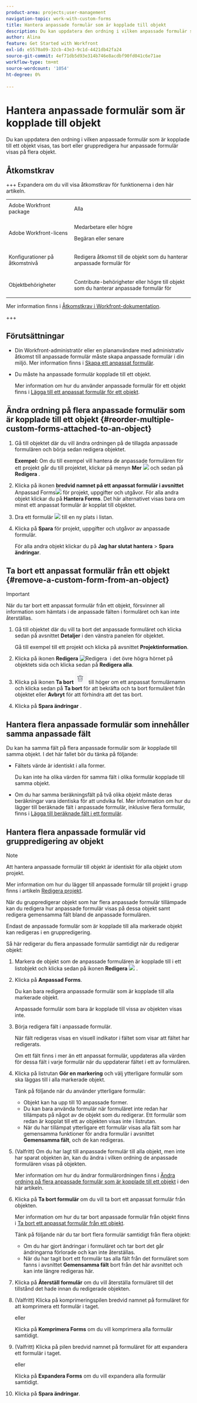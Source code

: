 ```yaml
---
product-area: projects;user-management
navigation-topic: work-with-custom-forms
title: Hantera anpassade formulär som är kopplade till objekt
description: Du kan uppdatera den ordning i vilken anpassade formulär som är kopplade till ett objekt visas, tas bort eller gruppredigera hur anpassade formulär visas på flera objekt.
author: Alina
feature: Get Started with Workfront
exl-id: e5570a09-32cb-43e3-9c1d-4421db42fa24
source-git-commit: 4ef71db5d93e314b746e8acdbf90fd041c6e71ae
workflow-type: tm+mt
source-wordcount: '1054'
ht-degree: 0%

---
```


# Hantera anpassade formulär som är kopplade till objekt

<!--<span class="preview">The highlighted information on this page refers to functionality not yet generally available. It is available for all customers in the Preview environment and for a select group of customers in the Production environment.</span>-->

Du kan uppdatera den ordning i vilken anpassade formulär som är kopplade till ett objekt visas, tas bort eller gruppredigera hur anpassade formulär visas på flera objekt.

## Åtkomstkrav

+++ Expandera om du vill visa åtkomstkrav för funktionerna i den här artikeln.

<table style="table-layout:auto"> 
 <col> 
 <col> 
 <tbody> 
  <tr> 
   <td role="rowheader">Adobe Workfront package</td> 
   <td> <p>Alla </p> </td> 
  </tr> 
  <tr> 
   <td role="rowheader">Adobe Workfront-licens</td> 
   <td><p>Medarbetare eller högre</p> 
   <p>Begäran eller senare</p> </td> 
  </tr> 
  <tr> 
   <td role="rowheader">Konfigurationer på åtkomstnivå</td> 
   <td> <p>Redigera åtkomst till de objekt som du hanterar anpassade formulär för</p> </td> 
  </tr> 
  <tr> 
   <td role="rowheader">Objektbehörigheter</td> 
   <td> <p>Contribute-behörigheter eller högre till objekt som du hanterar anpassade formulär för</p>  </td> 
  </tr> 
 </tbody> 
</table>

Mer information finns i [Åtkomstkrav i Workfront-dokumentation](/help/quicksilver/administration-and-setup/add-users/access-levels-and-object-permissions/access-level-requirements-in-documentation.md).

+++

<!--Old:
<table style="table-layout:auto"> 
 <col> 
 <col> 
 <tbody> 
  <tr> 
   <td role="rowheader">Adobe Workfront plan</td> 
   <td> <p>Any </p> </td> 
  </tr> 
  <tr> 
   <td role="rowheader">Adobe Workfront license</td> 
   <td> <p>Request or higher</p> </td> 
  </tr> 
  <tr> 
   <td role="rowheader">Access level configurations</td> 
   <td> <p>Edit access to the objects for which you manage custom forms</p> </td> 
  </tr> 
  <tr> 
   <td role="rowheader">Object permissions</td> 
   <td> <p>Contribute permissions or higher to the objects for which you manage custom forms</p>  </td> 
  </tr> 
 </tbody> 
</table>-->

## Förutsättningar

* Din Workfront-administratör eller en plananvändare med administrativ åtkomst till anpassade formulär måste skapa anpassade formulär i din miljö. Mer information finns i [Skapa ett anpassat formulär](/help/quicksilver/administration-and-setup/customize-workfront/create-manage-custom-forms/form-designer/design-a-form/design-a-form.md).
* Du måste ha anpassade formulär kopplade till ett objekt.

  Mer information om hur du använder anpassade formulär för ett objekt finns i [Lägga till ett anpassat formulär för ett objekt](../../workfront-basics/work-with-custom-forms/add-a-custom-form-to-an-object.md).

## Ändra ordning på flera anpassade formulär som är kopplade till ett objekt {#reorder-multiple-custom-forms-attached-to-an-object}

1. Gå till objektet där du vill ändra ordningen på de tillagda anpassade formulären och börja sedan redigera objektet.

   **Exempel:** Om du till exempel vill hantera de anpassade formulären för ett projekt går du till projektet, klickar på menyn **Mer** ![](assets/more-icon.png) och sedan på **Redigera** .

1. Klicka på ikonen **bredvid namnet på ett anpassat formulär i avsnittet** Anpassad Forms![](assets/move-icon---dots.png) för projekt, uppgifter och utgåvor. För alla andra objekt klickar du på **Hantera Forms**. Det här alternativet visas bara om minst ett anpassat formulär är kopplat till objektet.
1. Dra ett formulär ![](assets/move-icon---dots.png) till en ny plats i listan.
1. Klicka på **Spara** för projekt, uppgifter och utgåvor av anpassade formulär.

   För alla andra objekt klickar du på **Jag har slutat hantera** > **Spara ändringar**.

## Ta bort ett anpassat formulär från ett objekt {#remove-a-custom-form-from-an-object}

>[!IMPORTANT]
>
>När du tar bort ett anpassat formulär från ett objekt, försvinner all information som hämtats i de anpassade fälten i formuläret och kan inte återställas.

1. Gå till objektet där du vill ta bort det anpassade formuläret och klicka sedan på avsnittet **Detaljer** i den vänstra panelen för objektet.

   Gå till exempel till ett projekt och klicka på avsnittet **Projektinformation**.

1. Klicka på ikonen **Redigera** ![Redigera &#x200B;](assets/edit-icon.png) i det övre högra hörnet på objektets sida och klicka sedan på **Redigera alla**.
1. Klicka på ikonen **Ta bort** ![](assets/delete-icon.png) till höger om ett anpassat formulärnamn och klicka sedan på **Ta bort** för att bekräfta och ta bort formuläret från objektet eller **Avbryt** för att förhindra att det tas bort.
1. Klicka på **Spara ändringar** .

## Hantera flera anpassade formulär som innehåller samma anpassade fält

Du kan ha samma fält på flera anpassade formulär som är kopplade till samma objekt. I det här fallet bör du tänka på följande:

* Fältets värde är identiskt i alla former.

  Du kan inte ha olika värden för samma fält i olika formulär kopplade till samma objekt.

* Om du har samma beräkningsfält på två olika objekt måste deras beräkningar vara identiska för att undvika fel. Mer information om hur du lägger till beräknade fält i anpassade formulär, inklusive flera formulär, finns i [Lägga till beräknade fält i ett formulär](/help/quicksilver/administration-and-setup/customize-workfront/create-manage-custom-forms/form-designer/design-a-form/add-a-calculated-field.md).

## Hantera flera anpassade formulär vid gruppredigering av objekt

<!--
drafted for bulk-editing projects. When it releases to Prod for projects, take "in the preview environment" and the yellow tags out. Add additional objects here in the same way when they become available:-->

>[!NOTE]
>
>Att hantera anpassade formulär till objekt är identiskt för alla objekt utom projekt.
>
>Mer information om hur du lägger till anpassade formulär till projekt i grupp finns i artikeln [Redigera projekt](../../manage-work/projects/manage-projects/edit-projects.md).

När du gruppredigerar objekt som har flera anpassade formulär tillämpade kan du redigera hur anpassade formulär visas på dessa objekt samt redigera gemensamma fält bland de anpassade formulären.

Endast de anpassade formulär som är kopplade till alla markerade objekt kan redigeras i en gruppredigering.

Så här redigerar du flera anpassade formulär samtidigt när du redigerar objekt:

1. Markera de objekt som de anpassade formulären är kopplade till i ett listobjekt och klicka sedan på ikonen **Redigera** ![](assets/edit-icon.png) .
1. Klicka på **Anpassad Forms**.

   Du kan bara redigera anpassade formulär som är kopplade till alla markerade objekt.

   Anpassade formulär som bara är kopplade till vissa av objekten visas inte.

1. Börja redigera fält i anpassade formulär.

   När fält redigeras visas en visuell indikator i fältet som visar att fältet har redigerats.

   Om ett fält finns i mer än ett anpassat formulär, uppdateras alla värden för dessa fält i varje formulär när du uppdaterar fältet i ett av formulären.

1. Klicka på listrutan **Gör en markering** och välj ytterligare formulär som ska läggas till i alla markerade objekt.

   Tänk på följande när du använder ytterligare formulär:

   * Objekt kan ha upp till 10 anpassade former.
   * Du kan bara använda formulär när formuläret inte redan har tillämpats på något av de objekt som du redigerar. Ett formulär som redan är kopplat till ett av objekten visas inte i listrutan.
   * När du har tillämpat ytterligare ett formulär visas alla fält som har gemensamma funktioner för andra formulär i avsnittet **Gemensamma fält**, och de kan redigeras.

1. (Valfritt) Om du har lagt till anpassade formulär till alla objekt, men inte har sparat objekten än, kan du ändra i vilken ordning de anpassade formulären visas på objekten.

   Mer information om hur du ändrar formulärordningen finns i [Ändra ordning på flera anpassade formulär som är kopplade till ett objekt](#reorder-multiple-custom-forms-attached-to-an-object) i den här artikeln.

1. Klicka på **Ta bort formulär** om du vill ta bort ett anpassat formulär från objekten.

   Mer information om hur du tar bort anpassade formulär från objekt finns i [Ta bort ett anpassat formulär från ett objekt](#remove-a-custom-form-from-an-object).

   Tänk på följande när du tar bort flera formulär samtidigt från flera objekt:

   * Om du har gjort ändringar i formuläret och tar bort det går ändringarna förlorade och kan inte återställas.
   * När du har tagit bort ett formulär tas alla fält från det formuläret som fanns i avsnittet **Gemensamma fält** bort från det här avsnittet och kan inte längre redigeras här.

1. Klicka på **Återställ formulär** om du vill återställa formuläret till det tillstånd det hade innan du redigerade objekten.
1. (Valfritt) Klicka på komprimeringspilen bredvid namnet på formuläret för att komprimera ett formulär i taget.

   eller

   Klicka på **Komprimera Forms** om du vill komprimera alla formulär samtidigt.

1. (Valfritt) Klicka på pilen bredvid namnet på formuläret för att expandera ett formulär i taget.

   eller

   Klicka på **Expandera Forms** om du vill expandera alla formulär samtidigt. 

1. Klicka på **Spara ändringar**.
